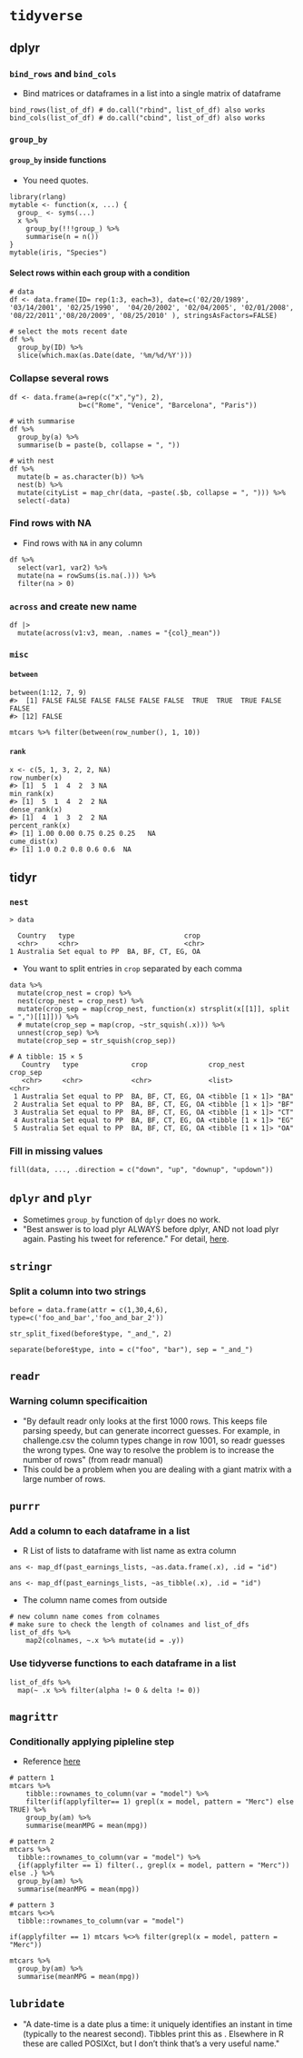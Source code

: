 # `tidyverse`

## dplyr
### `bind_rows` and `bind_cols`
* Bind matrices or dataframes in a list into a single matrix of dataframe

```
bind_rows(list_of_df) # do.call("rbind", list_of_df) also works
bind_cols(list_of_df) # do.call("cbind", list_of_df) also works
```

### `group_by`

#### `group_by` inside functions

* You need quotes.

```
library(rlang)
mytable <- function(x, ...) {
  group_ <- syms(...)
  x %>%
    group_by(!!!group_) %>%
    summarise(n = n())
}
mytable(iris, "Species")
```

#### Select rows within each group with a condition

```
# data
df <- data.frame(ID= rep(1:3, each=3), date=c('02/20/1989',
'03/14/2001', '02/25/1990',  '04/20/2002', '02/04/2005', '02/01/2008',
'08/22/2011','08/20/2009', '08/25/2010' ), stringsAsFactors=FALSE)

# select the mots recent date
df %>%
  group_by(ID) %>%
  slice(which.max(as.Date(date, '%m/%d/%Y')))
```

### Collapse several rows

```
df <- data.frame(a=rep(c("x","y"), 2),
                 b=c("Rome", "Venice", "Barcelona", "Paris"))

# with summarise
df %>%
  group_by(a) %>%
  summarise(b = paste(b, collapse = ", "))

# with nest
df %>%
  mutate(b = as.character(b)) %>%
  nest(b) %>%
  mutate(cityList = map_chr(data, ~paste(.$b, collapse = ", "))) %>%
  select(-data)

```

### Find rows with NA
* Find rows with `NA` in any column

```
df %>%
  select(var1, var2) %>%
  mutate(na = rowSums(is.na(.))) %>%
  filter(na > 0)
```

### `across` and create new name

```
df |>
  mutate(across(v1:v3, mean, .names = "{col}_mean"))
```

### `misc`

#### `between`

```
between(1:12, 7, 9)
#>  [1] FALSE FALSE FALSE FALSE FALSE FALSE  TRUE  TRUE  TRUE FALSE FALSE
#> [12] FALSE

mtcars %>% filter(between(row_number(), 1, 10))
```

#### `rank`


```
x <- c(5, 1, 3, 2, 2, NA)
row_number(x)
#> [1]  5  1  4  2  3 NA
min_rank(x)
#> [1]  5  1  4  2  2 NA
dense_rank(x)
#> [1]  4  1  3  2  2 NA
percent_rank(x)
#> [1] 1.00 0.00 0.75 0.25 0.25   NA
cume_dist(x)
#> [1] 1.0 0.2 0.8 0.6 0.6  NA
```

## tidyr
### `nest`

```
> data

  Country   type                           crop
  <chr>     <chr>                          <chr>
1 Australia Set equal to PP  BA, BF, CT, EG, OA
```
* You want to split entries in `crop` separated by each comma

```
data %>%
  mutate(crop_nest = crop) %>%
  nest(crop_nest = crop_nest) %>%
  mutate(crop_sep = map(crop_nest, function(x) strsplit(x[[1]], split = ",")[[1]])) %>%
  # mutate(crop_sep = map(crop, ~str_squish(.x))) %>%
  unnest(crop_sep) %>%
  mutate(crop_sep = str_squish(crop_sep))

# A tibble: 15 × 5
   Country   type             crop               crop_nest        crop_sep
   <chr>     <chr>            <chr>              <list>           <chr>
 1 Australia Set equal to PP  BA, BF, CT, EG, OA <tibble [1 × 1]> "BA"
 2 Australia Set equal to PP  BA, BF, CT, EG, OA <tibble [1 × 1]> "BF"
 3 Australia Set equal to PP  BA, BF, CT, EG, OA <tibble [1 × 1]> "CT"
 4 Australia Set equal to PP  BA, BF, CT, EG, OA <tibble [1 × 1]> "EG"
 5 Australia Set equal to PP  BA, BF, CT, EG, OA <tibble [1 × 1]> "OA"
```

### Fill in missing values

```
fill(data, ..., .direction = c("down", "up", "downup", "updown"))
```


## `dplyr` and `plyr`
* Sometimes `group_by` function of `dplyr` does no work.
* "Best answer is to load plyr ALWAYS before dplyr, AND not load plyr again. Pasting his tweet for reference." For detail, [here][1].

## `stringr`

### Split a column into two strings

```
before = data.frame(attr = c(1,30,4,6), type=c('foo_and_bar','foo_and_bar_2'))

str_split_fixed(before$type, "_and_", 2)

separate(before$type, into = c("foo", "bar"), sep = "_and_")
```


## `readr`
### Warning column specificaition
* "By default readr only looks at the first 1000 rows. This keeps file parsing speedy, but can generate incorrect guesses. For example, in challenge.csv the column types change in row 1001, so readr guesses the wrong types. One way to resolve the problem is to increase the number of rows" (from readr manual)
* This could be a problem when you are dealing with a giant matrix with a large number of rows.

## `purrr`

### Add a column to each dataframe in a list


* R List of lists to dataframe with list name as extra column

```
ans <- map_df(past_earnings_lists, ~as.data.frame(.x), .id = "id")

ans <- map_df(past_earnings_lists, ~as_tibble(.x), .id = "id")
```

* The column name comes from outside

```
# new column name comes from colnames
# make sure to check the length of colnames and list_of_dfs
list_of_dfs %>%
	map2(colnames, ~.x %>% mutate(id = .y))
```

### Use tidyverse functions to each dataframe in a list


```
list_of_dfs %>%
  map(~ .x %>% filter(alpha != 0 & delta != 0))
```

## `magrittr`

### Conditionally applying pipleline step

* Reference [here](https://stackoverflow.com/questions/44001722/conditionally-apply-pipeline-step-depending-on-external-value)


```
# pattern 1
mtcars %>%
	tibble::rownames_to_column(var = "model") %>%
	filter(if(applyfilter== 1) grepl(x = model, pattern = "Merc") else TRUE) %>%
	group_by(am) %>%
	summarise(meanMPG = mean(mpg))

# pattern 2
mtcars %>%
  tibble::rownames_to_column(var = "model") %>%
  {if(applyfilter == 1) filter(., grepl(x = model, pattern = "Merc")) else .} %>%
  group_by(am) %>%
  summarise(meanMPG = mean(mpg))

# pattern 3
mtcars %<>%
  tibble::rownames_to_column(var = "model")

if(applyfilter == 1) mtcars %<>% filter(grepl(x = model, pattern = "Merc"))

mtcars %>%
  group_by(am) %>%
  summarise(meanMPG = mean(mpg))

```


## `lubridate`

* "A date-time is a date plus a time: it uniquely identifies an instant in time (typically to the nearest second). Tibbles print this as <dttm>. Elsewhere in R these are called POSIXct, but I don’t think that’s a very useful name."


[1]:https://stackoverflow.com/questions/31644739/loading-dplyr-after-plyr-is-causing-issues